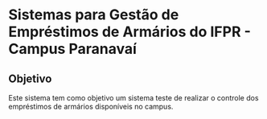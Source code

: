 # Sistemas para Gestão de Empréstimos de Armários do IFPR - Campus Paranavaí

## Objetivo
Este sistema tem como objetivo um sistema teste de realizar o controle dos empréstimos de armários disponíveis no campus.

